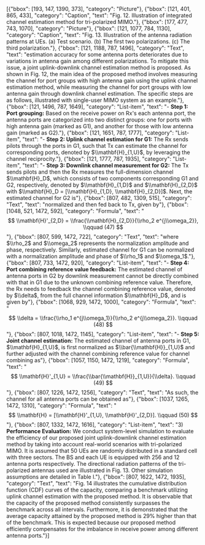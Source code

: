 [{"bbox": [193, 147, 1390, 373], "category": "Picture"}, {"bbox": [121, 401, 865, 433], "category": "Caption", "text": "Fig. 12. Illustration of integrated channel estimation method for tri-polarized MIMO."}, {"bbox": [177, 477, 743, 1070], "category": "Picture"}, {"bbox": [121, 1077, 784, 1130], "category": "Caption", "text": "Fig. 13. Illustration of the antenna radiation patterns at UEs. (a) Test scenario. (b) The first two polarizations. (c) The third polarization."}, {"bbox": [121, 1188, 787, 1496], "category": "Text", "text": "estimation accuracy for some antenna ports deteriorates due to variations in antenna gain among different polarizations. To mitigate this issue, a joint uplink-downlink channel estimation method is proposed. As shown in Fig. 12, the main idea of the proposed method involves measuring the channel for port groups with high antenna gain using the uplink channel estimation method, while measuring the channel for port groups with low antenna gain through downlink channel estimation. The specific steps are as follows, illustrated with single-user MIMO system as an example."}, {"bbox": [121, 1496, 787, 1649], "category": "List-item", "text": "- **Step 1: Port grouping:** Based on the receive power on Rx's each antenna port, the antenna ports are categorized into two distinct groups: one for ports with high antenna gain (marked as G1), and another for those with low antenna gain (marked as G2)."}, {"bbox": [121, 1651, 787, 1777], "category": "List-item", "text": "- **Step 2: Uplink channel estimation for G1:** The Rx sends pilots through the ports in G1, such that Tx can estimate the channel for corresponding ports, denoted by $\\mathbf{H}_{1,U}$, by leveraging the channel reciprocity."}, {"bbox": [121, 1777, 787, 1935], "category": "List-item", "text": "- **Step 3: Downlink channel measurement for G2:** The Tx sends pilots and then the Rx measures the full-dimension channel $\\mathbf{H}_D$, which consists of two components corresponding G1 and G2, respectively, denoted by $\\mathbf{H}_{1,D}$ and $\\mathbf{H}_{2,D}$ with $\\mathbf{H}_D = [\\mathbf{H}_{1,D}, \\mathbf{H}_{2,D}]$. Next, the estimated channel for G2 is"}, {"bbox": [807, 482, 1309, 515], "category": "Text", "text": "normalized and then fed back to Tx, given by"}, {"bbox": [1048, 521, 1472, 592], "category": "Formula", "text": "$$ \\mathbf{H}'_{2,D} = \\frac{\\mathbf{H}_{2,D}}{\\rho_2 e^{j\\omega_2}}, \\qquad (47) $$"}, {"bbox": [807, 599, 1472, 722], "category": "Text", "text": "where $\\rho_2$ and $\\omega_2$ represents the normalization amplitude and phase, respectively. Similarly, estimated channel for G1 can be normalized with a normalization amplitude and phase of $\\rho_1$ and $\\omega_1$."}, {"bbox": [807, 733, 1472, 920], "category": "List-item", "text": "- **Step 4: Port combining reference value feedback:** The estimated channel of antenna ports in G2 by downlink measurement cannot be directly combined with that in G1 due to the unknown combining reference value. Therefore, the Rx needs to feedback the channel combining reference value, denoted by $\\delta$, from the full channel information $\\mathbf{H}_D$, and is given by"}, {"bbox": [1068, 929, 1472, 1000], "category": "Formula", "text": "$$ \\delta = \\frac{\\rho_1 e^{j\\omega_1}}{\\rho_2 e^{j\\omega_2}}. \\qquad (48) $$"}, {"bbox": [807, 1018, 1472, 1145], "category": "List-item", "text": "- **Step 5: Joint channel estimation:** The estimated channel of antenna ports in G1, $\\mathbf{H}_{1,U}$, is first normalized as $\\bar{\\mathbf{H}}_{1,U}$ and further adjusted with the channel combining reference value for channel combining as"}, {"bbox": [1057, 1150, 1472, 1219], "category": "Formula", "text": "$$ \\mathbf{H}'_{1,U} = \\frac{\\bar{\\mathbf{H}}_{1,U}}{\\delta}. \\qquad (49) $$"}, {"bbox": [807, 1226, 1472, 1256], "category": "Text", "text": "As such, the channel for all antenna ports can be obtained as"}, {"bbox": [1037, 1265, 1472, 1310], "category": "Formula", "text": "$$ \\mathbf{H} = [\\mathbf{H}'_{1,U}, \\mathbf{H}'_{2,D}]. \\qquad (50) $$"}, {"bbox": [807, 1332, 1472, 1616], "category": "List-item", "text": "3) **Performance Evaluation:** We conduct system-level simulation to evaluate the efficiency of our proposed joint uplink-downlink channel estimation method by taking into account real-world scenarios with tri-polarized MIMO. It is assumed that 50 UEs are randomly distributed in a standard cell with three sectors. The BS and each UE is equipped with 256 and 12 antenna ports respectively. The directional radiation patterns of the tri-polarized antennas used are illustrated in Fig. 13. Other simulation assumptions are detailed in Table I."}, {"bbox": [807, 1622, 1472, 1935], "category": "Text", "text": "Fig. 14 illustrates the cumulative distribution function (CDF) curves of the capacity, comparing a benchmark utilizing uplink channel estimation with the proposed method. It is observable that the capacity of the proposed method consistently surpasses the benchmark across all intervals. Furthermore, it is demonstrated that the average capacity attained by the proposed method is 29% higher than that of the benchmark. This is expected because our proposed method efficiently compensates for the imbalance in receive power among different antenna ports."}]